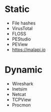 # Static
- File hashes
- VirusTotal
- FLOSS
- PEStudio
- PEView
- https://malapi.io

# Dynamic
- Wireshark
- Inetsim
- Netcat
- TCPView
- Procmon